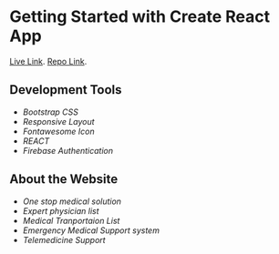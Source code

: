 # Getting Started with Create React App

[Live Link](https://cure-point.web.app/).
[Repo Link](https://github.com/Programming-Hero-Web-Course3/healthcare-related-website-yanisahmed).

## Development Tools
- *Bootstrap CSS*
- *Responsive Layout*
- *Fontawesome Icon*
- *REACT*
- *Firebase Authentication*

## About the Website
- *One stop medical solution*
- *Expert physician list*
- *Medical Tranportaion List*
- *Emergency Medical Support system*
- *Telemedicine Support*

